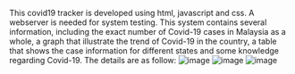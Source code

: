 This covid19 tracker is developed using html, javascript and css. A webserver is needed for system testing. 
This system contains several information, including the exact number of Covid-19 cases in Malaysia as a
whole, a graph that illustrate the trend of Covid-19 in the country, a table that shows the case information
for different states and some knowledge regarding Covid-19. The details are as follow:
![image](https://github.com/gnohiy/covid19-tracker/assets/105278322/9f8e8766-eef1-413a-b3ec-bd8674acf5c5)
![image](https://github.com/gnohiy/covid19-tracker/assets/105278322/73531c38-6caa-498e-ace5-9c0f669e0614)
![image](https://github.com/gnohiy/covid19-tracker/assets/105278322/2911705c-3ff4-457a-a91b-6300e63f871e)
